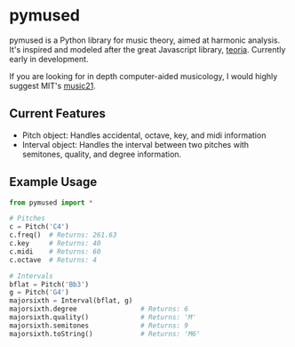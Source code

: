 # pymused

pymused is a Python library for music theory, aimed at harmonic analysis. It's inspired and modeled after the great Javascript library, [teoria](https://github.com/saebekassebil/teoria).  Currently early in development.

If you are looking for in depth computer-aided musicology, I would highly suggest MIT's [music21](https://web.mit.edu/music21/).

## Current Features

- Pitch object:  Handles accidental, octave, key, and midi information
- Interval object:  Handles the interval between two pitches with semitones, quality, and degree information.

## Example Usage

```python
from pymused import *

# Pitches
c = Pitch('C4')
c.freq()  # Returns: 261.63
c.key     # Returns: 40
c.midi    # Returns: 60
c.octave  # Returns: 4

# Intervals
bflat = Pitch('Bb3')
g = Pitch('G4')
majorsixth = Interval(bflat, g)
majorsixth.degree                # Returns: 6
majorsixth.quality()             # Returns: 'M'
majorsixth.semitones             # Returns: 9
majorsixth.toString()            # Returns: 'M6'

```

